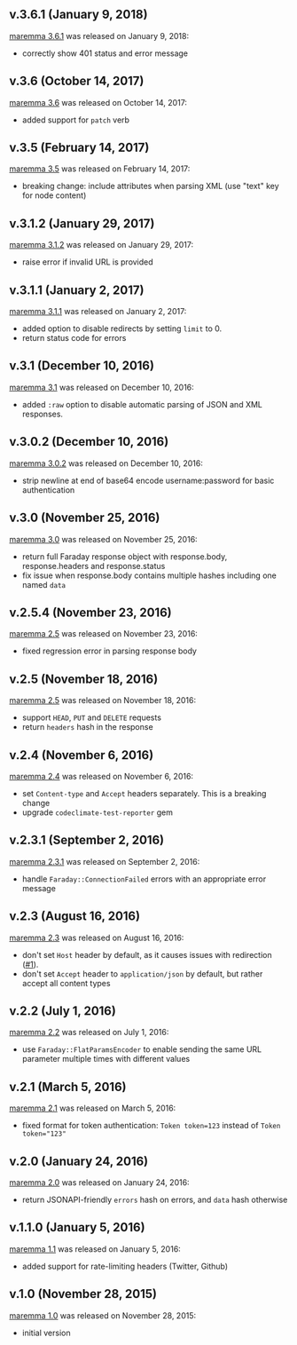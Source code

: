 ## v.3.6.1 (January 9, 2018)

[maremma 3.6.1](https://github.com/datacite/maremma/releases/tag/v.3.6.1) was released on January 9, 2018:

* correctly show 401 status and error message

## v.3.6 (October 14, 2017)

[maremma 3.6](https://github.com/datacite/maremma/releases/tag/v.3.6) was released on October 14, 2017:

* added support for `patch` verb

## v.3.5 (February 14, 2017)

[maremma 3.5](https://github.com/datacite/maremma/releases/tag/v.3.5) was released on February 14, 2017:

* breaking change: include attributes when parsing XML (use "text" key for node content)

## v.3.1.2 (January 29, 2017)

[maremma 3.1.2](https://github.com/datacite/maremma/releases/tag/v.3.1.2) was released on January 29, 2017:

* raise error if invalid URL is provided

## v.3.1.1 (January 2, 2017)

[maremma 3.1.1](https://github.com/datacite/maremma/releases/tag/v.3.1.1) was released on January 2, 2017:

* added option to disable redirects by setting `limit` to 0.
* return status code for errors

## v.3.1 (December 10, 2016)

[maremma 3.1](https://github.com/datacite/maremma/releases/tag/v.3.1) was released on December 10, 2016:

* added `:raw` option to disable automatic parsing of JSON and XML responses.

## v.3.0.2 (December 10, 2016)

[maremma 3.0.2](https://github.com/datacite/maremma/releases/tag/v.3.0.2) was released on December 10, 2016:

* strip newline at end of base64 encode username:password for basic authentication

## v.3.0 (November 25, 2016)

[maremma 3.0](https://github.com/datacite/maremma/releases/tag/v.3.0) was released on November 25, 2016:

* return full Faraday response object with response.body, response.headers and response.status
* fix issue when response.body contains multiple hashes including one named `data`

## v.2.5.4 (November 23, 2016)

[maremma 2.5](https://github.com/datacite/maremma/releases/tag/v.2.5.4) was released on November 23, 2016:

* fixed regression error in parsing response body

## v.2.5 (November 18, 2016)

[maremma 2.5](https://github.com/datacite/maremma/releases/tag/v.2.5) was released on November 18, 2016:

* support `HEAD`, `PUT` and `DELETE` requests
* return `headers` hash in the response

## v.2.4 (November 6, 2016)

[maremma 2.4](https://github.com/datacite/maremma/releases/tag/v.2.4) was released on November 6, 2016:

* set `Content-type` and `Accept` headers separately. This is a breaking change
* upgrade `codeclimate-test-reporter` gem

## v.2.3.1 (September 2, 2016)

[maremma 2.3.1](https://github.com/datacite/maremma/releases/tag/v.2.3.1) was released on September 2, 2016:

* handle `Faraday::ConnectionFailed` errors with an appropriate error message

## v.2.3 (August 16, 2016)

[maremma 2.3](https://github.com/datacite/maremma/releases/tag/v.2.3) was released on August 16, 2016:

* don't set `Host` header by default, as it causes issues with redirection ([#1](https://github.com/datacite/maremma/issues/1)).
* don't set `Accept` header to `application/json` by default, but rather accept all content types

## v.2.2 (July 1, 2016)

[maremma 2.2](https://github.com/datacite/maremma/releases/tag/v.2.2) was released on July 1, 2016:

* use `Faraday::FlatParamsEncoder` to enable sending the same URL parameter multiple times with different values

## v.2.1 (March 5, 2016)

[maremma 2.1](https://github.com/datacite/maremma/releases/tag/v.2.1) was released on March 5, 2016:

* fixed format for token authentication: `Token token=123` instead of `Token token="123"`

## v.2.0 (January 24, 2016)

[maremma 2.0](https://github.com/datacite/maremma/releases/tag/v.2.0) was released on January 24, 2016:

* return JSONAPI-friendly `errors` hash on errors, and `data` hash otherwise

## v.1.1.0 (January 5, 2016)

[maremma 1.1](https://github.com/datacite/maremma/releases/tag/v.1.1.0) was released on January 5, 2016:

* added support for rate-limiting headers (Twitter, Github)

## v.1.0 (November 28, 2015)

[maremma 1.0](https://github.com/datacite/maremma/releases/tag/v.1.0) was released on November 28, 2015:

* initial version
